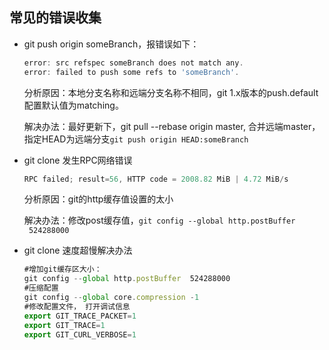 ## 常见的错误收集

* git push origin someBranch，报错误如下：

  ```js
  error: src refspec someBranch does not match any.
  error: failed to push some refs to 'someBranch'.
  ```

  分析原因：本地分支名称和远端分支名称不相同，git 1.x版本的push.default配置默认值为matching。

  解决办法：最好更新下，git pull --rebase origin master, 合并远端master，指定HEAD为远端分支`git push origin HEAD:someBranch`

* git clone 发生RPC网络错误

  ```js
  RPC failed; result=56, HTTP code = 2008.82 MiB | 4.72 MiB/s
  ```

  分析原因：git的http缓存值设置的太小

  解决办法：修改post缓存值，`git config --global http.postBuffer  524288000`
    
* git clone 速度超慢解决办法

  ```js
  #增加git缓存区大小：
  git config --global http.postBuffer  524288000
  #压缩配置
  git config --global core.compression -1 
  #修改配置文件， 打开调试信息
  export GIT_TRACE_PACKET=1
  export GIT_TRACE=1
  export GIT_CURL_VERBOSE=1
  ```
